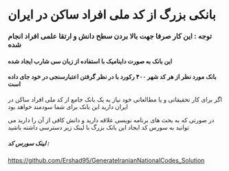 #  بانکی بزرگ از کد ملی افراد ساکن در ایران
### توجه : این کار صرفا جهت بالا بردن سطح دانش و ارتقا علمی افراد انجام شده 
#### این بانک به صورت داینامیک با استفاده از زبان سی شارب ایجاد شده 
#### بانک مورد نظر از هر کد شهر ۴۰۰ رکورد با در نظر گرفتن اعتبارسنجی در خود جای داده است
اگر برای کار تحقیقاتی و یا مطالعاتی خود نیاز به یک بانک جامع از کد ملی افراد ساکن در ایران دارید این بانک برای شما سودمند خواهد بود

در صورتی که به بحث های برنامه نویسی علاقه دارید و دانش کافی از آن را دارید می توانید به سورس کد ایجاد این بانک بزرگ با لینک زیر دسترسی  داشته باشید

##### لینک سورس کد :
https://github.com/Ershad95/GenerateIranianNationalCodes_Solution

